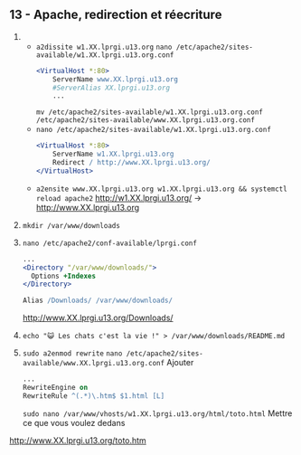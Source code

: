 ## 13 -  Apache, redirection et réecriture

1.  - `a2dissite w1.XX.lprgi.u13.org`
      `nano /etc/apache2/sites-available/w1.XX.lprgi.u13.org.conf`
      ```apache
      <VirtualHost *:80>
          ServerName www.XX.lprgi.u13.org
          #ServerAlias XX.lprgi.u13.org
          ...
      ```
      `mv /etc/apache2/sites-available/w1.XX.lprgi.u13.org.conf /etc/apache2/sites-available/www.XX.lprgi.u13.org.conf`
    - `nano /etc/apache2/sites-available/w1.XX.lprgi.u13.org.conf`
      ```apache
      <VirtualHost *:80>
          ServerName w1.XX.lprgi.u13.org
          Redirect / http://www.XX.lprgi.u13.org/
      </VirtualHost>
      ```
    - `a2ensite www.XX.lprgi.u13.org w1.XX.lprgi.u13.org && systemctl reload apache2`
    http://w1.XX.lprgi.u13.org/ -> http://www.XX.lprgi.u13.org

2. `mkdir /var/www/downloads`

3. `nano /etc/apache2/conf-available/lprgi.conf`
   ```apache
   ...
   <Directory "/var/www/downloads/">
     Options +Indexes
   </Directory>

   Alias /Downloads/ /var/www/downloads/
   ```
   http://www.XX.lprgi.u13.org/Downloads/

4. `echo "😺 Les chats c'est la vie !" > /var/www/downloads/README.md`

5. `sudo a2enmod rewrite`
   `nano /etc/apache2/sites-available/www.XX.lprgi.u13.org.conf`
   Ajouter
   ```apache
   ...
   RewriteEngine on
   RewriteRule ^(.*)\.htm$ $1.html [L]
   ```
   `sudo nano /var/www/vhosts/w1.XX.lprgi.u13.org/html/toto.html`
   Mettre ce que vous voulez dedans

http://www.XX.lprgi.u13.org/toto.htm

